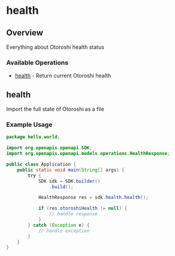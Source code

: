 # health

## Overview

Everything about Otoroshi health status

### Available Operations

* [health](#health) - Return current Otoroshi health

## health

Import the full state of Otoroshi as a file

### Example Usage

```java
package hello.world;

import org.openapis.openapi.SDK;
import org.openapis.openapi.models.operations.HealthResponse;

public class Application {
    public static void main(String[] args) {
        try {
            SDK sdk = SDK.builder()
                .build();

            HealthResponse res = sdk.health.health();

            if (res.otoroshiHealth != null) {
                // handle response
            }
        } catch (Exception e) {
            // handle exception
        }
    }
}
```
